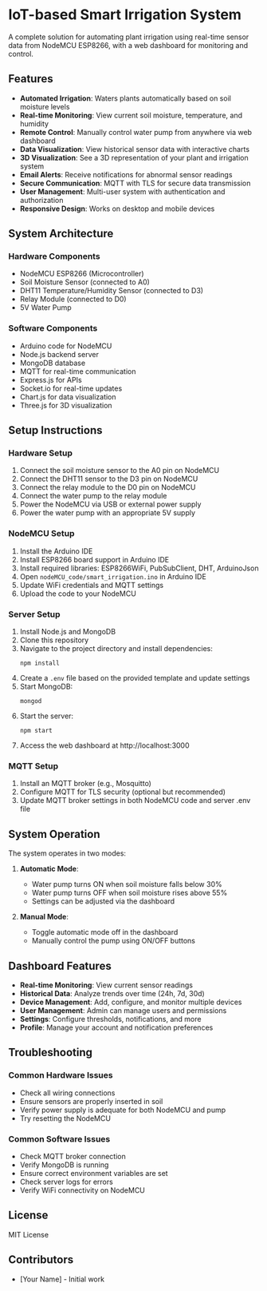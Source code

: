 # IoT-based Smart Irrigation System

A complete solution for automating plant irrigation using real-time sensor data from NodeMCU ESP8266, with a web dashboard for monitoring and control.

## Features

- **Automated Irrigation**: Waters plants automatically based on soil moisture levels
- **Real-time Monitoring**: View current soil moisture, temperature, and humidity
- **Remote Control**: Manually control water pump from anywhere via web dashboard
- **Data Visualization**: View historical sensor data with interactive charts
- **3D Visualization**: See a 3D representation of your plant and irrigation system
- **Email Alerts**: Receive notifications for abnormal sensor readings
- **Secure Communication**: MQTT with TLS for secure data transmission
- **User Management**: Multi-user system with authentication and authorization
- **Responsive Design**: Works on desktop and mobile devices

## System Architecture

### Hardware Components
- NodeMCU ESP8266 (Microcontroller)
- Soil Moisture Sensor (connected to A0)
- DHT11 Temperature/Humidity Sensor (connected to D3)
- Relay Module (connected to D0)
- 5V Water Pump

### Software Components
- Arduino code for NodeMCU
- Node.js backend server
- MongoDB database
- MQTT for real-time communication
- Express.js for APIs
- Socket.io for real-time updates
- Chart.js for data visualization
- Three.js for 3D visualization

## Setup Instructions

### Hardware Setup

1. Connect the soil moisture sensor to the A0 pin on NodeMCU
2. Connect the DHT11 sensor to the D3 pin on NodeMCU
3. Connect the relay module to the D0 pin on NodeMCU
4. Connect the water pump to the relay module
5. Power the NodeMCU via USB or external power supply
6. Power the water pump with an appropriate 5V supply

### NodeMCU Setup

1. Install the Arduino IDE
2. Install ESP8266 board support in Arduino IDE
3. Install required libraries: ESP8266WiFi, PubSubClient, DHT, ArduinoJson
4. Open `nodeMCU_code/smart_irrigation.ino` in Arduino IDE
5. Update WiFi credentials and MQTT settings
6. Upload the code to your NodeMCU

### Server Setup

1. Install Node.js and MongoDB
2. Clone this repository
3. Navigate to the project directory and install dependencies:
   ```
   npm install
   ```
4. Create a `.env` file based on the provided template and update settings
5. Start MongoDB:
   ```
   mongod
   ```
6. Start the server:
   ```
   npm start
   ```
7. Access the web dashboard at http://localhost:3000

### MQTT Setup

1. Install an MQTT broker (e.g., Mosquitto)
2. Configure MQTT for TLS security (optional but recommended)
3. Update MQTT broker settings in both NodeMCU code and server .env file

## System Operation

The system operates in two modes:

1. **Automatic Mode**: 
   - Water pump turns ON when soil moisture falls below 30%
   - Water pump turns OFF when soil moisture rises above 55%
   - Settings can be adjusted via the dashboard

2. **Manual Mode**:
   - Toggle automatic mode off in the dashboard
   - Manually control the pump using ON/OFF buttons

## Dashboard Features

- **Real-time Monitoring**: View current sensor readings
- **Historical Data**: Analyze trends over time (24h, 7d, 30d)
- **Device Management**: Add, configure, and monitor multiple devices
- **User Management**: Admin can manage users and permissions
- **Settings**: Configure thresholds, notifications, and more
- **Profile**: Manage your account and notification preferences

## Troubleshooting

### Common Hardware Issues
- Check all wiring connections
- Ensure sensors are properly inserted in soil
- Verify power supply is adequate for both NodeMCU and pump
- Try resetting the NodeMCU

### Common Software Issues
- Check MQTT broker connection
- Verify MongoDB is running
- Ensure correct environment variables are set
- Check server logs for errors
- Verify WiFi connectivity on NodeMCU

## License

MIT License

## Contributors

- [Your Name] - Initial work 